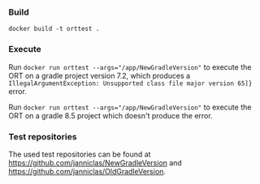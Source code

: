 ### Build
`docker build -t orttest .`
### Execute
Run 
`docker run orttest --args="/app/NewGradleVersion"` to execute the ORT on a gradle project version 7.2, which produces a `IllegalArgumentException: Unsupported class file major version 65]}` error.

Run `docker run orttest --args="/app/NewGradleVersion"` to execute the ORT on a gradle 8.5 project which doesn't produce the error.

### Test repositories
The used test repositories can be found at https://github.com/janniclas/NewGradleVersion and https://github.com/janniclas/OldGradleVersion.
